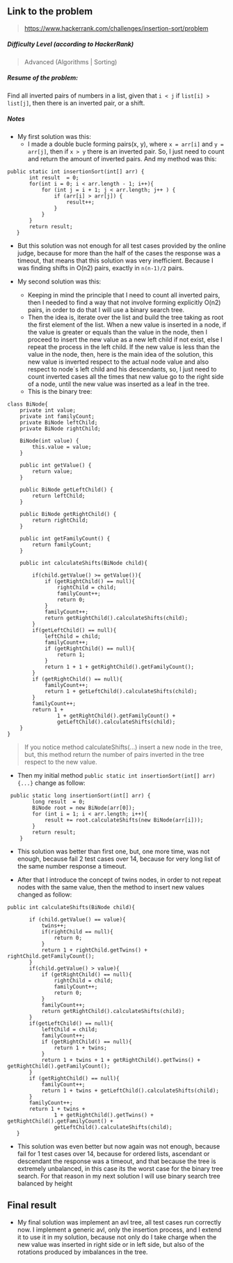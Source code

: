  ## Link to the problem
 
 > https://www.hackerrank.com/challenges/insertion-sort/problem
 
 ##### Difficulty Level (according to HackerRank)
 
 >  Advanced (Algorithms | Sorting)
 
 ##### Resume of the problem:
 Find all inverted pairs of numbers in a list, given that `i < j` if `list[i] > list[j]`,
 then there is an inverted pair, or a shift.
 
 ##### Notes
 - My first solution was this:
   * I made a double bucle forming pairs(x, y), where `x = arr[i]` and `y = arr[j]`,
 then if `x > y` there is an inverted pair. So, I just need to count and return the 
 amount of inverted pairs. And my method was this: 
 ```
 public static int insertionSort(int[] arr) {    
        int result  = 0;
        for(int i = 0; i < arr.length - 1; i++){
            for (int j = i + 1; j < arr.length; j++ ) {
                if (arr[i] > arr[j]) {
                    result++;
                }
            }
        }
        return result;
    }
 ```

 
   - But this solution was not enough for all test cases provided by the online judge,
     because for more than the half of the cases the response was a timeout, that means 
     that this solution was very inefficient. Because I was finding shifts in O(n2) pairs,
     exactly in `n(n-1)/2` pairs.
 
-  My second solution was this:
   * Keeping in mind the principle that I need to count all inverted pairs, then
 I needed to find a way that not involve forming explicitly O(n2) pairs, in 
 order to do that I will use a binary search tree.
   * Then the idea is, iterate over the list and build the tree taking as root
the first element of the list. When a new value is inserted in a node, if the
value is greater or equals than the value in the node, then I proceed to insert
the new value as a new left child if not exist, else I repeat the process in the 
left child. If the new value is less than the value in the node, then, here is the
main idea of the solution, this new value is inverted respect to the actual node
value and also respect to node´s left child and his descendants, so, I just need
to count inverted cases all the times that new value go to the right side of a 
node, until the new value was inserted as a leaf in the tree.
   * This is the binary tree: 
```
class BiNode{
    private int value;
    private int familyCount;
    private BiNode leftChild;
    private BiNode rightChild;

    BiNode(int value) {
        this.value = value;
    }

    public int getValue() {
        return value;
    }

    public BiNode getLeftChild() {
        return leftChild;
    }

    public BiNode getRightChild() {
        return rightChild;
    }

    public int getFamilyCount() {
        return familyCount;
    }

    public int calculateShifts(BiNode child){

        if(child.getValue() >= getValue()){
            if (getRightChild() == null){
                rightChild = child;
                familyCount++;
                return 0;
            }
            familyCount++;
            return getRightChild().calculateShifts(child);
        }
        if(getLeftChild() == null){
            leftChild = child;
            familyCount++;
            if (getRightChild() == null){
                return 1;
            }
            return 1 + 1 + getRightChild().getFamilyCount();
        }
        if (getRightChild() == null){
            familyCount++;
            return 1 + getLeftChild().calculateShifts(child);
        }
        familyCount++;
        return 1 +
                1 + getRightChild().getFamilyCount() +
                getLeftChild().calculateShifts(child);
    }
}
```
 > If you notice method calculateShifts(...) insert a new node in the tree, but,
 this method return the number of pairs inverted in the tree respect to the new
 value.
 
 
* Then my initial method `public static int insertionSort(int[] arr){...}`
 change as follow:
 ```
  public static long insertionSort(int[] arr) {
         long result  = 0;
         BiNode root = new BiNode(arr[0]);
         for (int i = 1; i < arr.length; i++){
             result += root.calculateShifts(new BiNode(arr[i]));
         }
         return result;
     }
 ```
 
 * This solution was better than first one, but, one more time, was not enough, 
 because fail 2 test cases over 14, because for very long list of the same number
 response a timeout.
 
 * After that I introduce the concept of twins nodes, in order to not repeat
 nodes with the same value, then the method to insert new values changed as 
 follow:
 ```
public int calculateShifts(BiNode child){

        if (child.getValue() == value){
            twins++;
            if(rightChild == null){
                return 0;
            }
            return 1 + rightChild.getTwins() + rightChild.getFamilyCount();
        }
        if(child.getValue() > value){
            if (getRightChild() == null){
                rightChild = child;
                familyCount++;
                return 0;
            }
            familyCount++;
            return getRightChild().calculateShifts(child);
        }
        if(getLeftChild() == null){
            leftChild = child;
            familyCount++;
            if (getRightChild() == null){
                return 1 + twins;
            }
            return 1 + twins + 1 + getRightChild().getTwins() + getRightChild().getFamilyCount();
        }
        if (getRightChild() == null){
            familyCount++;
            return 1 + twins + getLeftChild().calculateShifts(child);
        }
        familyCount++;
        return 1 + twins +
                1 + getRightChild().getTwins() + getRightChild().getFamilyCount() +
                getLeftChild().calculateShifts(child);
    }
```

   * This solution was even better but now again was not enough, 
because fail for 1 test cases over 14, because for ordered lists, 
ascendant or descendant the response was  a timeout, and that 
because the tree is extremely unbalanced, in this case its the 
worst case for the binary tree search. For that reason in my next
solution I will use binary search tree balanced by height


## Final result

* My final solution was implement an avl tree, all test cases run correctly now.
I implement a generic avl, only the insertion process, and I extend it to use
it in my solution, because not only do I take charge when the new value was 
inserted in right side or in left side, but also of the rotations produced by
imbalances in the tree.